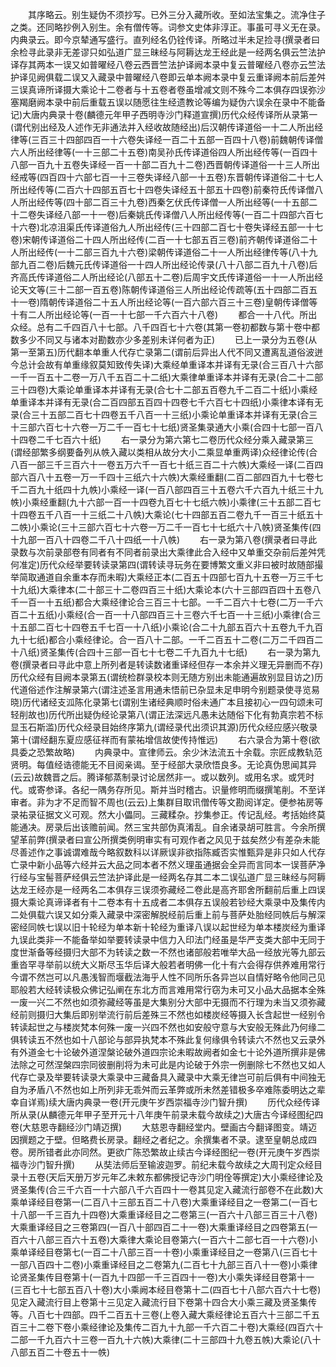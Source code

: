<!-- { "loadSidebar": true } -->
　　其序略云。别生疑伪不须抄写。已外三分入藏所收。至如法宝集之。流净住子之类。还同略抄例入别生。余有僧传等。词参文史体非淳正。事虽可寻义无在录。内典录云。即今京辇通写盛行。直列经名仍铨传译。所略过半未足捡寻(撰录者曰余检寻此录非无差谬只如弘道广显三昧经与阿耨达龙王经此是一经两名俱云竺法护译存其两本一误又如普曜经八卷云西晋竺法护译阙本录中复云普曜经八卷亦云竺法护译见阙俱载二误又入藏录中普曜经八卷即云单本阙本录中复云重译阙本前后差舛三误真谛所译摄大乘论十二卷者与十五卷者卷虽增减文则不殊今二本俱存四误弥沙塞羯磨阙本录中前后重载五误以随愿往生经遗教论等编为疑伪六误余在录中不能备记)大唐内典录十卷(麟德元年甲子西明寺沙门释道宣撰)历代众经传译所从录第一(谓代别出经及人述作无非通法并入经收故随经出)后汉朝传译道俗一十二人所出经律等(三百三十四部四百一十六卷失译经一百二十五部一百四十八卷)前魏朝传译僧六人所出经律等(一十三部二十五卷)南吴孙氏传译道俗四人所出经传等(一百四十八部一百九十五卷失译经一百一十部二百九十二卷)西晋朝传译道俗一十三人所出经戒等(四百四十六部七百一十三卷失译经八部一十五卷)东晋朝传译道俗二十七人所出经传等(二百六十四部五百七十四卷失译经五十部五十四卷)前秦符氏传译僧八人所出经传等(四十部二百三十九卷)西秦乞伏氏传译僧一人所出经等(一十五部二十二卷失译经八部一十一卷)后秦姚氏传译僧八人所出经传等(一百二十四部六百七十六卷)北凉沮渠氏传译道俗九人所出经传(三十四部二百七十卷失译经五部一十七卷)宋朝传译道俗二十四人所出经传(二百一十七部五百三卷)前齐朝传译道俗二十人所出经传(一十二部三百九十六卷)梁朝传译道俗二十一人所出经律传等(八十九部九百二卷)后魏元氏传译道俗一十四人所出经论传录(八十八部二百九十八卷)后齐高氏传译道俗二人所出经论(八部五十二卷)后周宇文氏传译道俗一十一人所出经论天文等(三十二部一百五卷)陈朝传译道俗三人所出经论传疏等(五十四部二百五十一卷)隋朝传译道俗二十五人所出经论等(一百六部六百三十三卷)皇朝传译僧等十有二人所出经论等(一百一十七部一千六百六十八卷)
　　都合一十八代。所出众经。总有二千四百八十七部。八千四百七十六卷(其第一卷初都数与第十卷中都数多少不同又与诸本对勘数亦少多差别未详何者为正)
　　已上一录分为五卷(从第一至第五)历代翻本单重人代存亡录第二(谓前后异出人代不同又遭离乱道俗波迸今总计会故有单重缘叙莫知致传失译)大乘经单重译本并译有无录(合三百八十六部一千一百五十二卷一万八千五百二十二纸)大乘律单重译本并译有无录(合二十二部三十四卷)大乘论单重译本并译有无录(合七十二部五百卷九千二百二十纸)小乘经单重译本并译有无录(合二百四部五百四十四卷七千六百七十四纸)小乘律本译有无录(合三十五部二百七十四卷五千八百一十三纸)小乘论单重译本并译有无录(合三十三部六百七十六卷一万二千一百七十七纸)贤圣集录通大小乘(合四十七部一百八十四卷二千七百六十纸)
　　右一录分为第六第七二卷历代众经分乘入藏录第三(谓经部繁多纲要备列从帙入藏以类相从故分大小二乘显单重两译)众经律论传(合八百一部三千三百六十一卷五万六千一百七十纸三百二十六帙)大乘经一译(二百四部六百八十五卷一万一千四十三纸六十六帙)大乘经重翻(二百二部四百九十七卷七千二百九十纸四十九帙)小乘经一译(一百八部四百三十五卷六千六百九十纸三十九帙)小乘经重翻(九十六部一百一十四卷九百七十七纸六帙)小乘律(三十五部二百七十四卷五千八百一十三纸二十八帙)大乘论(七十四部五百二卷九千一百三十纸五十二帙)小乘论(三十三部六百七十六卷一万二千一百七十七纸六十八帙)贤圣集传(四十九部一百八十四卷二千八十四纸一十八帙)
　　右一录为第八卷(撰录者曰寻此录数与次前录部卷有同者有不同者前录出大乘律此合入经中又单重交杂前后差舛凭何准定)历代众经举要转读录第四(谓转读寻玩务在要博繁文重义非曰被时故随部撮举简取通道自余重本存而未暇)大乘经正本(二百五十四部七百九十五卷一万三千七十九纸)大乘律本(二十部三十二卷四百三十纸)大乘论本(六十三部四百四十五卷八千一百一十五纸)都合大乘经律论合三百三十七部。一千二百六十七卷(二万一千六百二十五纸)小乘经(合一百一十八部四百三十三卷六千七百一十三纸)小乘律(合三十五部二百七十四卷五千七百一十八纸)小乘论(合二十九部五百六十五卷九千九百九十七纸)都合小乘经律论。合一百八十二部。一千二百五十二卷(二万二千四百二十八纸)贤圣集传(合四十三部一百七十七卷二千九百九十七纸)
　　右一录为第九卷(撰录者曰寻此中意上所列者是转读数诸重译经但存一本余并义理无异删而不存)历代众经有目阙本录第五(谓统检群录校本则无随方别出未能通遍故别显目访之)历代道俗述作注解录第六(谓注述圣言用通未悟前已杂显未足申明今别题录使寻览易晓)历代诸经支泒陈化录第七(谓别生诸经典顺时俗未通广本且接初心一四句颂未可轻削故也)历代所出疑伪经论录第八(谓正法深远凡愚未达随俗下化有勃真宗若不标显玉石斯滥)历代众经录目始终序第九(谓经录代出须识其源)历代众经应感兴敬录第十(谓经翻东夏应感征祥而有蒙祐增信故使传持惟远)
　　右六录合为第十卷(欲具委之恐繁故略)
　　内典录中。宣律师云。余少沐法流五十余载。宗匠成教轨范贤明。每值经诰德能无不目阅亲谒。至于经部大录欣悟良多。无论真伪思闻其异(云云)故魏晋之后。腾译郁蒸制录讨论居然非一。或以数列。或用名求。或凭时代。或寄参译。各纪一隅务存所见。斯并当时稽古。识量修明而缀撰笔削。不至详审者。非为才不足而智不周也(云云)上集群目取讯僧传等文勘阅详定。便参祐房等录祐录征据文义可观。然大小儡同。三藏糅杂。抄集参正。传记乱经。考括始终莫能通决。房录后出该赡前闻。然三宝共部伪真淆乱。自余诸录胡可胜言。今余所撰望革前弊(撰录者曰宣公所撰类例明审实有可观作者之风见于兹矣然少有差杂未能尽善述作之事诚谓难哉今略叙数科以详厥误非欲指陈臧否实惟甄异是非只如人代存亡录中新小品等六经并云大品之同本者不然义理虽通据会全异而言同本一误菩萨净行经与宝髻菩萨经俱云竺法护译此是一经两名存其二本二误弘道广显三昧经与阿耨达龙王经亦是一经两名二本俱存三误须弥藏经二卷此是高齐耶舍所翻前后重上四误摄大乘论真谛译者有十二卷本有十五成者二本俱存五误般若钞经大乘录中及集传内二处俱载六误又如分乘入藏录中深密解脱经前后重上前与菩萨处胎经同帙后与解深密经同帙七误以旧十轮经为单本新十轮经为重译八误以起世经为单本楼炭经为重译九误此类非一不能备举如举要转读录中信力入印法门经虽是华严支类大部中无同于度世渐备等经摄归大部不为转读之数一不然也诸部般若唯举大品一经放光等九部云重沓罕寻举前以统大义斯尽玉华后译大般若者明佛一化十有六会得存供养难用常行今谓不然岂可以凡愚浅智而堰截法海乎人性不同所乐各异岂以自情好略令他同己见耶般若大经转读极众佛记弘阐在东北方而言难用常行窃为未可又小品大品据本全殊一废一兴二不然也如须弥藏经等虽是大集别分大部中无摄而不行理为未当又须弥藏经前则摄归大集后即别举流行前后差殊三不然也如楼炭经等摄入长含起世一经别令转读起世之与楼炭梵本何殊一废一兴四不然也如安般守意与大安般无殊此乃何缘二俱转读五不然也如十八部论与部异执梵本不殊此复何缘俱令转读六不然也又云录外有外道金七十论破外道涅槃论破外道四宗论未暇故阙者如金七十论外道所撰非是佛法除之可然涅槃四宗同彼删削将为未可此是内论破于外宗一例删除七不然也又如人代存亡录及举要转读录大乘录中三藏备具入藏录中大乘无律岂可前后俱有中间独无自为矛盾八不然也如上所列非无乖舛而云革弊或所未然差错极多卒难陈委明达之辈幸自详焉)续大唐内典录一卷(开元庚午岁西崇福寺沙门智升撰)
　　历代众经传译所从录(从麟德元年甲子至开元十八年庚午前录未载今故续之)大唐古今译经图纪四卷(大慈恩寺翻经沙门靖迈撰)
　　大慈恩寺翻经堂内。壁画古今翻译图变。靖迈因撰题之于壁。但略费长房录。翻经之者纪之。余撰集者不录。逮至皇朝总成四卷。房所错者此亦同然。更欲广陈恐繁故止续古今译经图纪一卷(开元庚午岁西崇福寺沙门智升撰)
　　从奘法师后至输波迦罗。前纪未载今故续之大周刊定众经目录十五卷(天后天册万岁元年乙未敕东都佛授记寺沙门明佺等撰定)大小乘经律论及贤圣集传(合三千六百一十六部八千六百四十一卷其见定入藏流行部卷不在此数)大乘单译经目卷第一(二百八十三部五百二十八卷)大乘重译经目之一卷第二(一百七十八部一千三百九十四卷)大乘重译经目之二卷第三(一百六十八部三百三十八卷)大乘重译经目之三卷第四(一百八十部四百二十一卷)大乘重译经目之四卷第五(一百六十八部三百六十五卷)大乘律大乘论目卷第六(一百六十二部七百一十六卷)小乘单译经目卷第七(一百二十八部三百一十卷)小乘重译经目之一卷第八(三百七十一部八百四十二卷)小乘重译经目之二卷第九(二百七十九部三百八十一卷)小乘律论贤圣集传目卷第十(一百九十四部一千三百四十一卷)大小乘失译经目卷第十一(三百七十七部五百八十卷)大小乘阙本经目卷第十二(四百七十八部六百六十七卷)见定入藏流行目上卷第十三见定入藏流行目下卷第十四合大小乘三藏及贤圣集传等。八百七十四部。四千二百五十三卷(上卷入藏大乘经律论五百六十三部二千五百三十二卷下卷小乘经律论及集传二百九十九部一千六百二十卷)大乘经(四百六十二部一千九百六十三卷一百九十六帙)大乘律(二十三部四十九卷五帙)大乘论(八十八部五百二十卷五十一帙)
